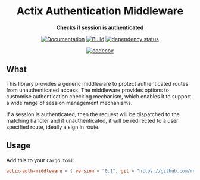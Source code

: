 <div align="center">
  <h1>Actix Authentication Middleware</h1>
  <p>
    <strong>Checks if session is authenticated</strong>
  </p>

[![Documentation](https://img.shields.io/badge/docs-master-blue)](https://realaravinth.github.io/actix-auth-middleware/actix_auth_middleware/)
[![Build](https://github.com/realaravinth/actix-auth-middleware/actions/workflows/linux.yml/badge.svg)](https://github.com/realaravinth/actix-auth-middleware/actions/workflows/linux.yml)
[![dependency status](https://deps.rs/repo/github/realaravinth/actix-auth-middleware/status.svg)](https://deps.rs/repo/github/realaravinth/actix-auth-middleware)
<br />

[![codecov](https://codecov.io/gh/realaravinth/actix-auth-middleware/branch/master/graph/badge.svg?token=TYZXLOOHYQ)](https://codecov.io/gh/realaravinth/actix-auth-middleware)

</div>

## What

This library provides a generic middleware to protect authenticated
routes from unauthenticated access. The middleware provides options to
customise authentication checking mechanism, which enables it to
support a wide range of session management mechanisms.

If a session is authenticated, then the request will be dispatched to
the matching handler and if unauthenticated, it will be redirected to a
user specified route, ideally a sign in route.

## Usage

Add this to your `Cargo.toml`:

```toml
actix-auth-middleware = { version = "0.1", git = "https://github.com/realaravinth/actix-auth-middleware" }
```
